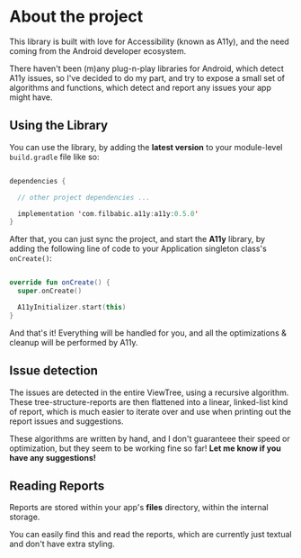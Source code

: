 # About the project

This library is built with love for Accessibility (known as A11y), and the need coming from the Android developer ecosystem.

There haven't been (m)any plug-n-play libraries for Android, which detect A11y issues, so I've decided to do my part, and try to expose a small set of algorithms and functions, which detect and report any issues your app might have.

## Using the Library

You can use the library, by adding the **latest version** to your module-level `build.gradle` file like so:

```kotlin

dependencies {

  // other project dependencies ...

  implementation 'com.filbabic.a11y:a11y:0.5.0'
}
```

After that, you can just sync the project, and start the **A11y** library, by adding the following line of code to your Application singleton class's `onCreate()`:

```kotlin

override fun onCreate() {
  super.onCreate()

  A11yInitializer.start(this)
}
```

And that's it! Everything will be handled for you, and all the optimizations & cleanup will be performed by A11y.

## Issue detection

The issues are detected in the entire ViewTree, using a recursive algorithm. These tree-structure-reports are then flattened into a linear, linked-list kind of report, which is much easier to iterate over and use when printing out the report issues and suggestions.

These algorithms are written by hand, and I don't guaranteee their speed or optimization, but they seem to be working fine so far! **Let me know if you have any suggestions!**

## Reading Reports

Reports are stored within your app's **files** directory, within the internal storage.

You can easily find this and read the reports, which are currently just textual and don't have extra styling.